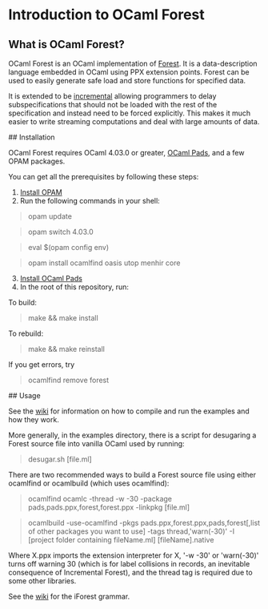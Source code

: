 # Introduction to OCaml Forest

## What is OCaml Forest?

OCaml Forest is an OCaml implementation of [Forest][forestproj]. It is
a data-description language embedded in OCaml using PPX extension
points. Forest can be used to easily generate safe load and store
functions for specified data.

It is extended to be [incremental][iForest] allowing programmers to
delay subspecifications that should not be loaded with the rest of
the specification and instead need to be forced explicitly. This makes
it much easier to write streaming computations and deal with large
amounts of data.

<a name="install"/>
## Installation

OCaml Forest requires OCaml 4.03.0 or greater, [OCaml Pads][opads],
and a few OPAM packages.

You can get all the prerequisites by following these steps:

1. [Install OPAM][opamInstall]
2. Run the following commands in your shell:

> opam update

> opam switch 4.03.0

> eval $(opam config env)

> opam install ocamlfind oasis utop menhir core

3. [Install OCaml Pads][opadsInstall]
4. In the root of this repository, run:

To build:

> make && make install

To rebuild:

> make && make reinstall

If you get errors, try

> ocamlfind remove forest

<a name="usage"/>
## Usage

See the [wiki][wikiEx] for information on how to compile and run the
examples and how they work.

More generally, in the examples directory, there is a script for
desugaring a Forest source file into vanilla OCaml used by running:

> desugar.sh [file.ml]

There are two recommended ways to build a Forest source file using
either ocamlfind or ocamlbuild (which uses ocamlfind):

> ocamlfind ocamlc -thread -w -30 -package pads,pads.ppx,forest,forest.ppx -linkpkg [file.ml]

> ocamlbuild -use-ocamlfind -pkgs
  pads.ppx,forest.ppx,pads,forest[,list of other packages you want to
  use] -tags thread,'warn(-30)' -I [project folder containing
  fileName.ml] [fileName].native
  
Where X.ppx imports the extension interpreter for X, '-w -30' or
'warn(-30)' turns off warning 30 (which is for label collisions in
records, an inevitable consequence of Incremental Forest), and the
thread tag is required due to some other libraries.
  
See the [wiki][wikiGrammar] for the iForest grammar.

[forestproj]: http://forestproj.org/ "Forest Project"
[opads]: https://github.com/padsproj/opads "OCaml Pads Repository"
[opadsInstall]: https://github.com/padsproj/opads#install "Installing OCaml Pads"
[iForest]:
http://www.cs.cornell.edu/~dilorenzo/docs/incremental-forest.pdf
"Incremental Forest Paper"
[opamInstall]: https://opam.ocaml.org/doc/Install.html
"How to install OPAM"
[wikiEx]:
https://github.com/padsproj/oforest/wiki/Getting-Started-with-iForest#examples
"Incremental Forest Examples"
[wikiGrammar]:
https://github.com/padsproj/oforest/wiki/Getting-Started-with-iForest#grammar
"Incremental Forest Grammar"